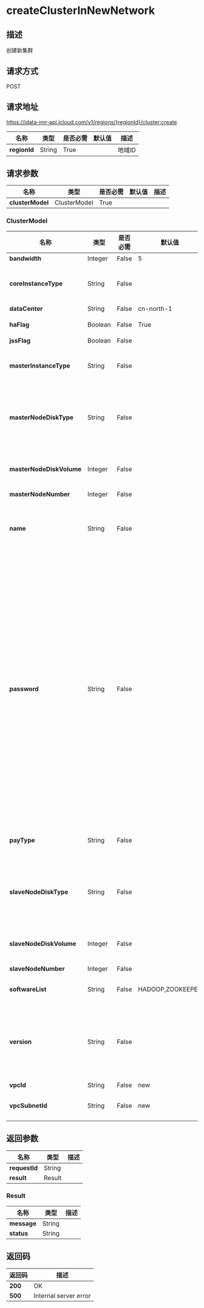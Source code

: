 # createClusterInNewNetwork


## 描述
创建新集群

## 请求方式
POST

## 请求地址
https://idata-jmr-api.jcloud.com/v1/regions/{regionId}/cluster:create

|名称|类型|是否必需|默认值|描述|
|---|---|---|---|---|
|**regionId**|String|True| |地域ID|

## 请求参数
|名称|类型|是否必需|默认值|描述|
|---|---|---|---|---|
|**clusterModel**|ClusterModel|True| | |

### ClusterModel
|名称|类型|是否必需|默认值|描述|
|---|---|---|---|---|
|**bandwidth**|Integer|False|5|网络带宽上限|
|**coreInstanceType**|String|False| |Core节点规格，比如：g.n1.xlarge，更多规格请参考[文档](https://www.jdcloud.com/help/detail/296/isCatalog/1)|
|**dataCenter**|String|False|cn-north-1|地域，同regionID|
|**haFlag**|Boolean|False|True|集群是否为高可用模式|
|**jssFlag**|Boolean|False| |是否关联对象存储|
|**masterInstanceType**|String|False| |Master节点规格，比如：g.n1.xlarge，更多规格请参考[文档](https://www.jdcloud.com/help/detail/296/isCatalog/1)|
|**masterNodeDiskType**|String|False| |"Master节点云盘类型，可传类型为（以下以“/”分割各类型）"<br>"NBD/NBD_SATA"<br>"分别代表：性能型/容量型"<br>|
|**masterNodeDiskVolume**|Integer|False| |Master节点云盘容量，必须是10的整数倍，且大于20小于3000|
|**masterNodeNumber**|Integer|False| |Master节点数量|
|**name**|String|False| |集群名称，长度为6到32个字符，支持中文、数字、大小写字母、英文下划线“_”及中划线“-”|
|**password**|String|False| |"集群密码"<br>"1.必须包含大写字母、小写字母、数字及特殊字符中三类，且不能少于8字符不能超过30字符"<br>"2.特殊字符如下!@#$%^*"<br>"3.不能出现的字符或完整单词，如下：jd、JD、360、bug、BUG、com、COM、jcloud、JCLOUD、cloud、CLOUD、password、PASSWORD"<br>"4.不能出现连续数字，例：123、987"<br>"5.不能出现连续或键位连续字母，例：abc、CBA、bcde、qaz、tfc、zaq、qwer"<br>"6.密码中不能出现自己的用户名"<br>|
|**payType**|String|False| |"付费类型，请填写以下列表中的一个："<br>"按量"<br>|
|**slaveNodeDiskType**|String|False| |"Slave节点云盘类型，可传类型为（以下以“/”分割各类型）"<br>"NBD/NBD_SATA"<br>"分别代表：性能型/容量型"<br>|
|**slaveNodeDiskVolume**|Integer|False| |Slave节点云盘容量，必须是10的整数倍，且大于20小于3000|
|**slaveNodeNumber**|Integer|False| |Slave节点数量|
|**softwareList**|String|False|HADOOP,ZOOKEEPER|软件清单，不同软件之间以英文逗号(,)分割，参考[文档](https://www.jdcloud.com/help/detail/1323/isCatalog/1)|
|**version**|String|False| |"软件服务版本，请填写以下列表中的一个："<br>"JMR1.0.0"<br>"JMR1.0.1"<br>"JMR1.0.2"<br>"JMR2.0.0"<br>"JMR_BD-OS-1.0"<br>|
|**vpcId**|String|False|new|私有网络ID|
|**vpcSubnetId**|String|False|new|子网UUID，可以通过查询子网列表获得|

## 返回参数
|名称|类型|描述|
|---|---|---|
|**requestId**|String| |
|**result**|Result| |


### Result
|名称|类型|描述|
|---|---|---|
|**message**|String| |
|**status**|String| |

## 返回码
|返回码|描述|
|---|---|
|**200**|OK|
|**500**|Internal server error|
